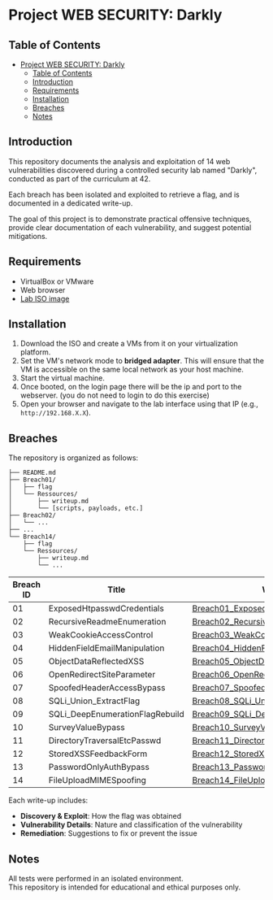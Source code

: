 # Project WEB SECURITY: Darkly

## Table of Contents

- [Project WEB SECURITY: Darkly](#project-web-security-darkly)
  - [Table of Contents](#table-of-contents)
  - [Introduction](#introduction)
  - [Requirements](#requirements)
  - [Installation](#installation)
  - [Breaches](#breaches)
  - [Notes](#notes)

## Introduction

This repository documents the analysis and exploitation of 14 web vulnerabilities discovered during a controlled security lab named "Darkly", conducted as part of the curriculum at 42.

Each breach has been isolated and exploited to retrieve a flag, and is documented in a dedicated write-up.

The goal of this project is to demonstrate practical offensive techniques, provide clear documentation of each vulnerability, and suggest potential mitigations.

## Requirements

- VirtualBox or VMware
- Web browser
- [Lab ISO image](http://example.com/path/to/iso)

## Installation

1. Download the ISO and create a VMs from it on your virtualization platform.
2. Set the VM's network mode to **bridged adapter**. This will ensure that the VM is accessible on the same local network as your host machine.
3. Start the virtual machine.
4. Once booted, on the login page there will be the ip and port to the webserver. (you do not need to login to do this exercise)
5. Open your browser and navigate to the lab interface using that IP (e.g., `http://192.168.X.X`).

## Breaches

The repository is organized as follows:
```
├── README.md
├── Breach01/
│   ├── flag
│   └── Ressources/
│       ├── writeup.md
│       └── [scripts, payloads, etc.]
├── Breach02/
│   └── ...
├── ...
└── Breach14/
    ├── flag
    └── Ressources/
        ├── writeup.md
        └── ...
```


| Breach ID | Title             | Write-up                                      |
|-----------|------------------|-----------------------------------------------|
| 01        | ExposedHtpasswdCredentials     | [Breach01_ExposedHtpasswdCredentials](Breach01_ExposedHtpasswdCredentials/Ressources/writeup.md) |
| 02        | RecursiveReadmeEnumeration     | [Breach02_RecursiveReadmeEnumeration](Breach02_RecursiveReadmeEnumeration/Ressources/writeup.md) |
| 03        | WeakCookieAccessControl          | [Breach03_WeakCookieAccessControl](Breach03_WeakCookieAccessControl/Ressources/writeup.md) |
| 04        | HiddenFieldEmailManipulation     | [Breach04_HiddenFieldEmailManipulation](Breach04_HiddenFieldEmailManipulation/Ressources/writeup.md) |
| 05        | ObjectDataReflectedXSS           | [Breach05_ObjectDataReflectedXSS](Breach05_ObjectDataReflectedXSS/Ressources/writeup.md) |
| 06        | OpenRedirectSiteParameter        | [Breach06_OpenRedirectSiteParameter](Breach06_OpenRedirectSiteParameter/Ressources/writeup.md) |
| 07        | SpoofedHeaderAccessBypass        | [Breach07_SpoofedHeaderAccessBypass](Breach07_SpoofedHeaderAccessBypass/Ressources/writeup.md) |
| 08        | SQLi_Union_ExtractFlag           | [Breach08_SQLi_UnionExtractFlag](Breach08_SQLi_UnionExtractFlag/Ressources/writeup.md) |
| 09        | SQLi_DeepEnumerationFlagRebuild  | [Breach09_SQLi_DeepEnumerationFlagRebuild](Breach09_SQLi_DeepEnumerationFlagRebuild/Ressources/writeup.md) |
| 10        | SurveyValueBypass                | [Breach10_SurveyValueBypass](Breach10_SurveyValueBypass/Ressources/writeup.md) |
| 11        | DirectoryTraversalEtcPasswd      | [Breach11_DirectoryTraversalEtcPasswd](Breach11_DirectoryTraversalEtcPasswd/Ressources/writeup.md) |
| 12        | StoredXSSFeedbackForm            | [Breach12_StoredXSSFeedbackForm](Breach12_StoredXSSFeedbackForm/Ressources/writeup.md) |
| 13        | PasswordOnlyAuthBypass           | [Breach13_PasswordOnlyAuthBypass](Breach13_PasswordOnlyAuthBypass/Ressources/writeup.md) |
| 14        | FileUploadMIMESpoofing           | [Breach14_FileUploadMIMESpoofing](Breach14_FileUploadMIMESpoofing/Ressources/writeup.md) |


Each write-up includes:
- **Discovery & Exploit**: How the flag was obtained
- **Vulnerability Details**: Nature and classification of the vulnerability
- **Remediation**: Suggestions to fix or prevent the issue

## Notes

All tests were performed in an isolated environment.  
This repository is intended for educational and ethical purposes only.
